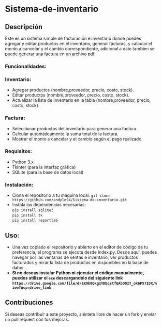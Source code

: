 # Sistema-de-inventario
## Descripción
Este es un sistema simple de facturación e inventario donde puedes agregar y editar productos en el inventario, generar facturas, y calcular el monto a cancelar y el cambio correspondiente, adicional a esto tambien se puede generar una factura en un archivo pdf.
### Funcionalidades:
### Inventario:
  * Agregar productos (nombre,proveedor, precio, costo, stock).
  * Editar productos (nombre,proveedor, precio, costo, stock).
  * Actualizar la lista de inventario en la tabla (nombre,proveedor, precio, costo, stock).
### Factura:
  * Seleccionar productos del inventario para generar una factura.
  * Calcular automáticamente la suma total de la factura.
  * Mostrar el monto a cancelar y el cambio según el pago realizado.
### Requisitos:
   * Python 3.x
   * Tkinter (para la interfaz gráfica)
   * SQLite (para la base de datos local)
### Instalación:
   * Clona el repositorio a tu máquina local:
   ```git clone https://github.com/andylo94/Sistema-de-inventario.git```
   * Instala las dependencias necesarias:  
   ```pip install sqlite3```  
   ```pip install tk```  
   ```pip install reportlab```
## Uso:
   * Una vez copiado el repositorio y abierto en el editor de código de tu preferencia, el programa se ejecuta desde index.py. Desde aquí, puedes navegar por las ventanas de ventas e inventario, ver productos facturados y mirar la lista de productos en disponibles en la base de datos.
   * __Si no deseas instalar Python ni ejecutar el código manualmente, puedes utilizar el ```exe``` descargandolo del siguiente link ```https://drive.google.com/file/d/1K9k8QkgxYKEqstfQAbD8IT_oR6P97IDX/view?usp=drive_link```__
## Contribuciones
Si deseas contribuir a este proyecto, siéntete libre de hacer un fork y enviar un pull request con tus mejoras.
